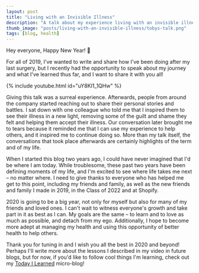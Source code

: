 ```yaml
---
layout: post
title: "Living with an Invisible Illness"
description: "A talk about my experience living with an invisible illness."
thumb_image: "posts/living-with-an-invisible-illness/tobys-talk.png"
tags: [blog, health]
---
```


Hey everyone, Happy New Year! 🎊

For all of 2019, I've wanted to write and share how I've been doing after my last surgery, but I recently had the opportunity to speak about my journey and what I've learned thus far, and I want to share it with you all!

{% include youtube.html id="uY8KI1_1QHw" %}

Giving this talk was a surreal experience. Afterwards, people from around the company started reaching out to share their personal stories and battles. I sat down with one colleague who told me that I inspired them to see their illness in a new light, removing some of the guilt and shame they felt and helping them accept their illness. Our conversation later brought me to tears because it reminded me that I can use my experience to help others, and it inspired me to continue doing so. More than my talk itself, the conversations that took place afterwards are certainly highlights of the term and of my life.

When I started this blog two years ago, I could have never imagined that I'd be where I am today. While troublesome, these past two years have been defining moments of my life, and I'm excited to see where life takes me next – no matter where. I need to give thanks to everyone who has helped me get to this point, including my friends and family, as well as the new friends and family I made in 2019, in the Class of 2022 and at Shopify.

2020 is going to be a big year, not only for myself but also for many of my friends and loved ones. I can't wait to witness everyone's growth and take part in it as best as I can. My goals are the same – to learn and to love as much as possible, and detach from my ego. Additionally, I hope to become more adept at managing my health and using this opportunity of better health to help others.

Thank you for tuning in and I wish you all the best in 2020 and beyond! Perhaps I'll write more about the lessons I described in my video in future blogs, but for now, if you'd like to follow cool things I'm learning, check out my <a href="https://til.humanstartup.ca/">Today I Learned</a> micro-blog!

